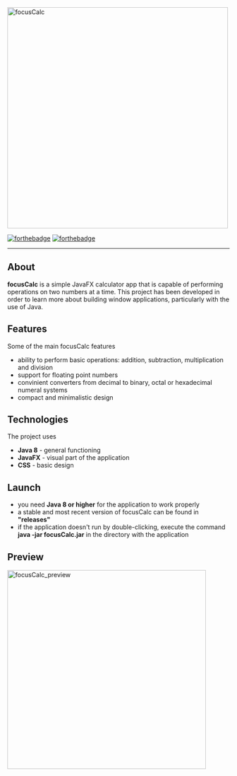 <img src="https://i.imgur.com/ixs5WLy.png" alt="focusCalc" width="500"/>

[![forthebadge](https://forthebadge.com/images/badges/made-with-java.svg)](https://forthebadge.com) [![forthebadge](https://forthebadge.com/images/badges/built-with-love.svg)](https://forthebadge.com)

---

## About

**focusCalc** is a simple JavaFX calculator app that is capable of performing operations on two numbers at a time. This project has been developed in order to learn more about building window applications, particularly with the use of Java.

## Features

Some of the main focusCalc features
* ability to perform basic operations: addition, subtraction, multiplication and division
* support for floating point numbers
* convinient converters from decimal to binary, octal or hexadecimal numeral systems
* compact and minimalistic design

## Technologies

The project uses
* **Java 8** - general functioning
* **JavaFX** - visual part of the application
* **CSS** - basic design

## Launch

* you need **Java 8 or higher** for the application to work properly
* a stable and most recent version of focusCalc can be found in **"releases"**
* if the application doesn't run by double-clicking, execute the command **java -jar focusCalc.jar** in the directory with the application

## Preview

<img src="https://i.imgur.com/BSTwII9.png" alt="focusCalc_preview" width="450"/>